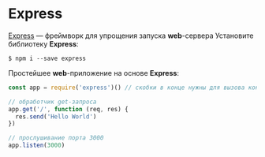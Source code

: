 # Express
[Express](https://www.npmjs.com/package/express) — фреймворк для упрощения запуска **web**-сервера
Установите библиотеку **Express**:
```
$ npm i --save express
```
Простейшее **web**-приложение на основе **Express**:
```javascript
const app = require('express')() // скобки в конце нужны для вызова конструктора

// обработчик get-запроса
app.get('/', function (req, res) {
  res.send('Hello World')
})

// прослушивание порта 3000 
app.listen(3000)
```
